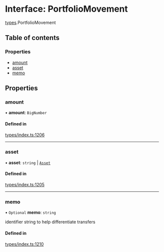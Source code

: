 # Interface: PortfolioMovement

[types](../wiki/types).PortfolioMovement

## Table of contents

### Properties

- [amount](../wiki/types.PortfolioMovement#amount)
- [asset](../wiki/types.PortfolioMovement#asset)
- [memo](../wiki/types.PortfolioMovement#memo)

## Properties

### amount

• **amount**: `BigNumber`

#### Defined in

[types/index.ts:1206](https://github.com/PolymathNetwork/polymesh-sdk/blob/c6fe1be3/src/types/index.ts#L1206)

___

### asset

• **asset**: `string` \| [`Asset`](../wiki/api.entities.Asset.Asset)

#### Defined in

[types/index.ts:1205](https://github.com/PolymathNetwork/polymesh-sdk/blob/c6fe1be3/src/types/index.ts#L1205)

___

### memo

• `Optional` **memo**: `string`

identifier string to help differentiate transfers

#### Defined in

[types/index.ts:1210](https://github.com/PolymathNetwork/polymesh-sdk/blob/c6fe1be3/src/types/index.ts#L1210)
